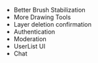 - Better Brush Stabilization
- More Drawing Tools
- Layer deletion confirmation
- Authentication
- Moderation
- UserList UI
- Chat
